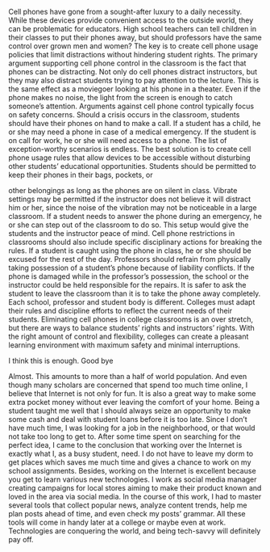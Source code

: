 Cell phones have gone from a sought-after luxury to a daily necessity. While
these devices provide convenient access to the outside world, they can be
problematic for educators. High school teachers can tell children in their
classes to put their phones away, but should professors have the same
control over grown men and women? The key is to create cell phone usage
policies that limit distractions without hindering student rights.
The primary argument supporting cell phone control in the classroom is the
fact that phones can be distracting. Not only do cell phones distract
instructors, but they may also distract students trying to pay attention to the
lecture. This is the same effect as a moviegoer looking at his phone in a
theater. Even if the phone makes no noise, the light from the screen is
enough to catch someone’s attention.
Arguments against cell phone control typically focus on safety concerns.
Should a crisis occurs in the classroom, students should have their phones
on hand to make a call. If a student has a child, he or she may need a phone
in case of a medical emergency. If the student is on call for work, he or she
will need access to a phone. The list of exception-worthy scenarios is
endless.
The best solution is to create cell phone usage rules that allow devices to be
accessible without disturbing other students’ educational opportunities.
Students should be permitted to keep their phones in their bags, pockets, or 

other belongings as long as the phones are on silent in class. Vibrate
settings may be permitted if the instructor does not believe it will distract
him or her, since the noise of the vibration may not be noticeable in a large
classroom. If a student needs to answer the phone during an emergency, he
or she can step out of the classroom to do so. This setup would give the
students and the instructor peace of mind.
Cell phone restrictions in classrooms should also include specific disciplinary
actions for breaking the rules. If a student is caught using the phone in
class, he or she should be excused for the rest of the day. Professors should
refrain from physically taking possession of a student’s phone because of
liability conflicts. If the phone is damaged while in the professor’s
possession, the school or the instructor could be held responsible for the
repairs. It is safer to ask the student to leave the classroom than it is to take
the phone away completely.
Each school, professor and student body is different. Colleges must adapt
their rules and discipline efforts to reflect the current needs of their
students. Eliminating cell phones in college classrooms is an over stretch,
but there are ways to balance students’ rights and instructors’ rights. With
the right amount of control and flexibility, colleges can create a pleasant
learning environment with maximum safety and minimal interruptions.

I think this is enough.
Good bye

Almost. This amounts to more than a half of world population. And even
though many scholars are concerned that spend too much time online, I
believe that Internet is not only for fun. It is also a great way to make some
extra pocket money without ever leaving the comfort of your home.
Being a student taught me well that I should always seize an opportunity to
make some cash and deal with student loans before it is too late. Since I
don’t have much time, I was looking for a job in the neighborhood, or that
would not take too long to get to. After some time spent on searching for
the perfect idea, I came to the conclusion that working over the Internet is
exactly what I, as a busy student, need. I do not have to leave my dorm to
get places which saves me much time and gives a chance to work on my
school assignments.
Besides, working on the Internet is excellent because you get to learn
various new technologies. I work as social media manager creating
campaigns for local stores aiming to make their product known and loved in
the area via social media. In the course of this work, I had to master several
tools that collect popular news, analyze content trends, help me plan posts
ahead of time, and even check my posts’ grammar. All these tools will come
in handy later at a college or maybe even at work. Technologies are
conquering the world, and being tech-savvy will definitely pay off.
